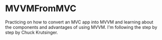 # MVVMFromMVC
Practicing on how to convert an MVC app into MVVM and learning about the components and advantages of using MVVM. I'm following the step by step by Chuck Krutsinger.
